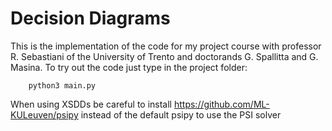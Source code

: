 # Decision Diagrams

This is the implementation of the code for my project course with professor R. Sebastiani of the University of Trento and doctorands G. Spallitta and G. Masina. 
To try out the code just type in the project folder:

```
    python3 main.py
```

When using XSDDs be careful to install https://github.com/ML-KULeuven/psipy instead of the default psipy to use the PSI solver